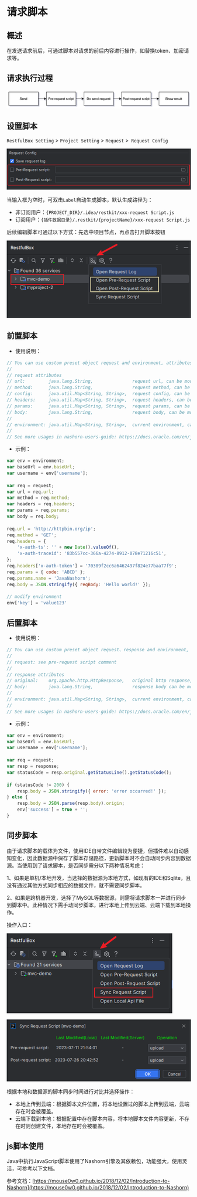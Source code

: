 # 请求脚本

## 概述

在发送请求前后，可通过脚本对请求的前后内容进行操作，如替换token、加密请求等。


## 请求执行过程

![](images/285512115245332.png)

## 设置脚本

`RestfulBox Setting` > `Project Setting` > `Request` >` Request Config`

![](images/81540020253607.png)

当输入框为空时，可双击`Label`自动生成脚本，默认生成路径为：
- 非订阅用户：`{PROJECT_DIR}/.idea/restkit/xxx-request Script.js`
- 订阅用户：`{插件数据目录}/.restkit/{projectName}/xxx-request Script.js`

后续编辑脚本可通过以下方式：先选中项目节点，再点击打开脚本按钮

![](images/1690551232014.png)

## 前置脚本

-  使用说明： 

```javascript
// You can use custom preset object request and environment, attributes are:
// 
// request attributes
// url:         java.lang.String,               request url, can be modified by pre-request script.
// method:      java.lang.String,               request method, can be modified by pre-request script.
// config:      java.util.Map<String, String>,  request config, can be modified by pre-request script.
// headers:     java.util.Map<String, String>,  request headers, can be modified by pre-request script.
// params:      java.util.Map<String, String>,  request params, can be modified by pre-request script.
// body:        java.lang.String,               request body, can be modified by pre-request script.
//
// environment: java.util.Map<String, String>,  current environment, can be modified by pre-request script.
//
// See more usages in nashorn-users-guide: https://docs.oracle.com/en/java/javase/12/nashorn/nashorn-users-guide.pdf
```

- 示例：

```javascript
var env = environment;
var baseUrl = env.baseUrl;
var username = env['username'];

var req = request;
var url = req.url;
var method = req.method;
var headers = req.headers;
var params = req.params;
var body = req.body;

req.url = 'http://httpbin.org/ip';
req.method = 'GET';
req.headers = {
    'x-auth-ts': '' + new Date().valueOf(),
    'x-auth-traceid': '83b557cc-366a-4274-8912-078e71216c51',
};
req.headers['x-auth-token'] = '70309f2cc6a6462497f824e77baa77f9';
req.params = { code: 'ABCD' };
req.params.name = 'JavaNashorn';
req.body = JSON.stringify({ reqBody: 'Hello world!' });

// modify environment
env['key'] = 'value123'
```

## 后置脚本

-  使用说明： 

```javascript
// You can use custom preset object request、response and environment, attributes are:
//
// request: see pre-request script comment
//
// response attributes
// original:    org.apache.http.HttpResponse,   original http response, from http-client 4.4.
// body:        java.lang.String,               response body can be modified by post-request script.
//
// environment: java.util.Map<String, String>,  current environment, can be modified by post-request script.
//
// See more usages in nashorn-users-guide: https://docs.oracle.com/en/java/javase/12/nashorn/nashorn-users-guide.pdf
```

- 示例：

```javascript
var env = environment;
var baseUrl = env.baseUrl;
var username = env['username'];

var req = request;
var resp = response;
var statusCode = resp.original.getStatusLine().getStatusCode();

if (statusCode != 200) {
    resp.body = JSON.stringify({ error: 'error occurred!' });
} else {
    resp.body = JSON.parse(resp.body).origin;
    env['success'] = true + '';
}
```

## 同步脚本

由于请求脚本的载体为文件，使用IDE自带文件编辑较为便捷，但插件难以自动感知变化，因此数据源中保存了脚本存储路径，更新脚本时不会自动同步内容到数据源。当使用到了请求脚本，是否同步需分以下两种情况考虑：

1、如果是单机/本地开发，当选择的数据源为本地方式，如现有的IDE和Sqlite，且没有通过其他方式同步相应的数据文件，就不需要同步脚本。

2、如果是跨机器开发，选择了MySQL等数据源，则需将请求脚本一并进行同步到脚本中。此种情况下需手动同步脚本，进行本地上传到云端、云端下载到本地操作。

操作入口：

![](images/284482820247153.png)

![](images/1690551596899.png)

根据本地和数据源的脚本同步时间进行对比并选择操作：

- 本地上传到云端：根据脚本文件位置，将本地设置过的脚本上传到云端，云端存在时会被覆盖。
- 云端下载到本地：根据配置中存在脚本内容，将本地脚本文件内容更新，不存在时则创建文件，本地存在时会被覆盖。

## js脚本使用

Java中执行JavaScript脚本使用了Nashorn引擎及其依赖包，功能强大，使用灵活，可参考以下文档。

参考文档：[https://mouse0w0.github.io/2018/12/02/Introduction-to-Nashorn](https://mouse0w0.github.io/2018/12/02/Introduction-to-Nashorn)
